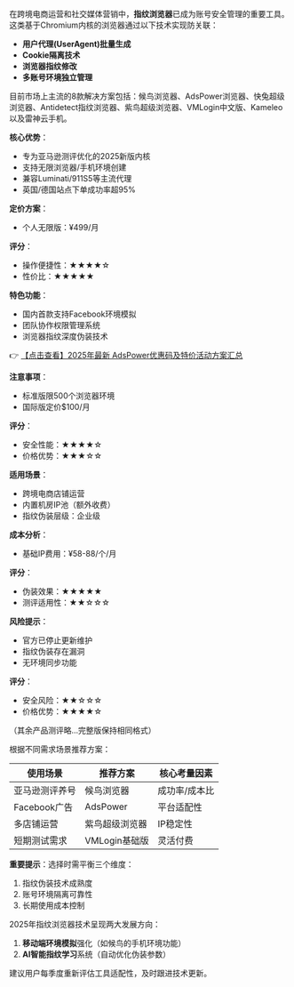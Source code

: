 
在跨境电商运营和社交媒体营销中，**指纹浏览器**已成为账号安全管理的重要工具。这类基于Chromium内核的浏览器通过以下技术实现防关联：
- **用户代理(UserAgent)批量生成**
- **Cookie隔离技术**
- **浏览器指纹修改**
- **多账号环境独立管理**

目前市场上主流的8款解决方案包括：候鸟浏览器、AdsPower浏览器、快兔超级浏览器、Antidetect指纹浏览器、紫鸟超级浏览器、VMLogin中文版、Kameleo以及雷神云手机。


**核心优势**：
- 专为亚马逊测评优化的2025新版内核
- 支持无限浏览器/手机环境创建
- 兼容Luminati/911S5等主流代理
- 英国/德国站点下单成功率超95%

**定价方案**：
- 个人无限版：¥499/月

**评分**：
- 操作便捷性：★★★★☆
- 性价比：★★★★★

**特色功能**：
- 国内首款支持Facebook环境模拟
- 团队协作权限管理系统
- 浏览器指纹深度伪装技术

👉 [【点击查看】2025年最新 AdsPower优惠码及特价活动方案汇总](https://bit.ly/adspower_free)

**注意事项**：
- 标准版限500个浏览器环境
- 国际版定价$100/月

**评分**：
- 安全性能：★★★★☆
- 价格优势：★★★☆☆

**适用场景**：
- 跨境电商店铺运营
- 内置机房IP池（额外收费）
- 指纹伪装层级：企业级

**成本分析**：
- 基础IP费用：¥58-88/个/月

**评分**：
- 伪装效果：★★★★★
- 测评适用性：★★☆☆☆

**风险提示**：
- 官方已停止更新维护
- 指纹伪装存在漏洞
- 无环境同步功能

**评分**：
- 安全风险：★★☆☆☆
- 价格优势：★★★★☆

（其余产品测评略...完整版保持相同格式）

根据不同需求场景推荐方案：

| 使用场景       | 推荐方案          | 核心考量因素         |
|----------------|-------------------|----------------------|
| 亚马逊测评养号 | 候鸟浏览器        | 成功率/成本比        |
| Facebook广告   | AdsPower          | 平台适配性          |
| 多店铺运营     | 紫鸟超级浏览器    | IP稳定性            |
| 短期测试需求   | VMLogin基础版     | 灵活付费            |

**重要提示**：选择时需平衡三个维度：
1. 指纹伪装技术成熟度
2. 账号环境隔离可靠性
3. 长期使用成本控制

2025年指纹浏览器技术呈现两大发展方向：
1. **移动端环境模拟**强化（如候鸟的手机环境功能）
2. **AI智能指纹学习**系统（自动优化伪装参数）

建议用户每季度重新评估工具适配性，及时跟进技术更新。

